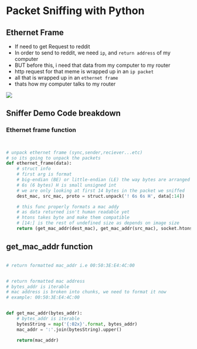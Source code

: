 # Packet Sniffing with Python  


## Ethernet Frame   

- If need to get Request to reddit
- In order to send to reddit, we need `ip`, and `return address` of my computer
- BUT before this, i need that data from my computer to my router
- http request for that meme is wrapped up in an `ip packet`
- all that is wrapped up in an `ethernet frame`
- thats how my computer talks to my router



![](https://ciscohite.files.wordpress.com/2013/05/jumbotag1.png)  
  

## Sniffer Demo Code breakdown  
   
### Ethernet frame function 
```python


# unpack ethernet frame (sync,sender,reciever...etc)
# so its going to unpack the packets 
def ethernet_frame(data):
	# struct info
	# first arg is format 
	# big-endian (BE) or little-endian (LE) the way bytes are arranged on a computer
	# 6s (6 bytes) H is small unsigned int
	# we are only looking at first 14 bytes in the packet we sniffed
	dest_mac, src_mac, proto = struct.unpack('! 6s 6s H', data[:14])

	# this func properly formats a mac addy
	# as data returned isn't human readable yet 
	# htons takes byte and make them compatible 
	# [14:] is the rest of undefined size as depends on image size
	return (get_mac_addr(dest_mac), get_mac_addr(src_mac), socket.htons(proto), data[14:])

```  


## get_mac_addr function  

```python

# return formatted mac_addr i.e 00:50:3E:E4:4C:00


# return formatted mac address
# bytes_addr is iterable
# mac address is broken into chunks, we need to format it now 
# example: 00:50:3E:E4:4C:00


def get_mac_addr(bytes_addr):
	# bytes_addr is iterable
	bytesString = map('{:02x}'.format, bytes_addr)
	mac_addr = ':'.join(bytesString).upper()

	return(mac_addr)


```
